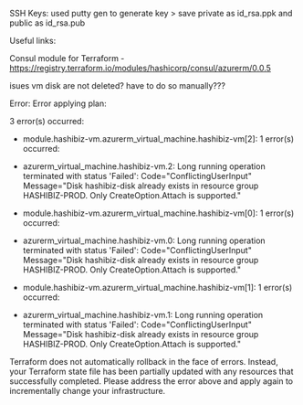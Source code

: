 SSH Keys:
used putty gen to generate key > save private as id_rsa.ppk and public as id_rsa.pub 

Useful links:

Consul module for Terraform - https://registry.terraform.io/modules/hashicorp/consul/azurerm/0.0.5




isues vm disk are not deleted? have to do so manually???


Error: Error applying plan:

3 error(s) occurred:

* module.hashibiz-vm.azurerm_virtual_machine.hashibiz-vm[2]: 1 error(s) occurred:

* azurerm_virtual_machine.hashibiz-vm.2: Long running operation terminated with status 'Failed': Code="ConflictingUserInput" Message="Disk hashibiz-disk already exists in resource group HASHIBIZ-PROD. Only CreateOption.Attach is supported."
* module.hashibiz-vm.azurerm_virtual_machine.hashibiz-vm[0]: 1 error(s) occurred:

* azurerm_virtual_machine.hashibiz-vm.0: Long running operation terminated with status 'Failed': Code="ConflictingUserInput" Message="Disk hashibiz-disk already exists in resource group HASHIBIZ-PROD. Only CreateOption.Attach is supported."
* module.hashibiz-vm.azurerm_virtual_machine.hashibiz-vm[1]: 1 error(s) occurred:

* azurerm_virtual_machine.hashibiz-vm.1: Long running operation terminated with status 'Failed': Code="ConflictingUserInput" Message="Disk hashibiz-disk already exists in resource group HASHIBIZ-PROD. Only CreateOption.Attach is supported."

Terraform does not automatically rollback in the face of errors.
Instead, your Terraform state file has been partially updated with
any resources that successfully completed. Please address the error
above and apply again to incrementally change your infrastructure.
